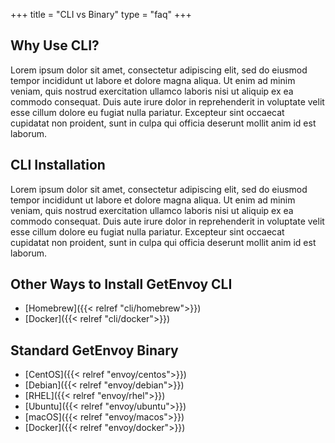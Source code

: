 +++
title = "CLI vs Binary"
type = "faq"
+++

## Why Use CLI?

Lorem ipsum dolor sit amet, consectetur adipiscing elit, sed do eiusmod tempor incididunt ut labore et dolore magna aliqua. Ut enim ad minim veniam, quis nostrud exercitation ullamco laboris nisi ut aliquip ex ea commodo consequat. Duis aute irure dolor in reprehenderit in voluptate velit esse cillum dolore eu fugiat nulla pariatur. Excepteur sint occaecat cupidatat non proident, sunt in culpa qui officia deserunt mollit anim id est laborum.

## CLI Installation

Lorem ipsum dolor sit amet, consectetur adipiscing elit, sed do eiusmod tempor incididunt ut labore et dolore magna aliqua. Ut enim ad minim veniam, quis nostrud exercitation ullamco laboris nisi ut aliquip ex ea commodo consequat. Duis aute irure dolor in reprehenderit in voluptate velit esse cillum dolore eu fugiat nulla pariatur. Excepteur sint occaecat cupidatat non proident, sunt in culpa qui officia deserunt mollit anim id est laborum.

## Other Ways to Install GetEnvoy CLI

- [Homebrew]({{< relref "cli/homebrew">}})
- [Docker]({{< relref "cli/docker">}})

## Standard GetEnvoy Binary

- [CentOS]({{< relref "envoy/centos">}})
- [Debian]({{< relref "envoy/debian">}})
- [RHEL]({{< relref "envoy/rhel">}})
- [Ubuntu]({{< relref "envoy/ubuntu">}})
- [macOS]({{< relref "envoy/macos">}})
- [Docker]({{< relref "envoy/docker">}})
